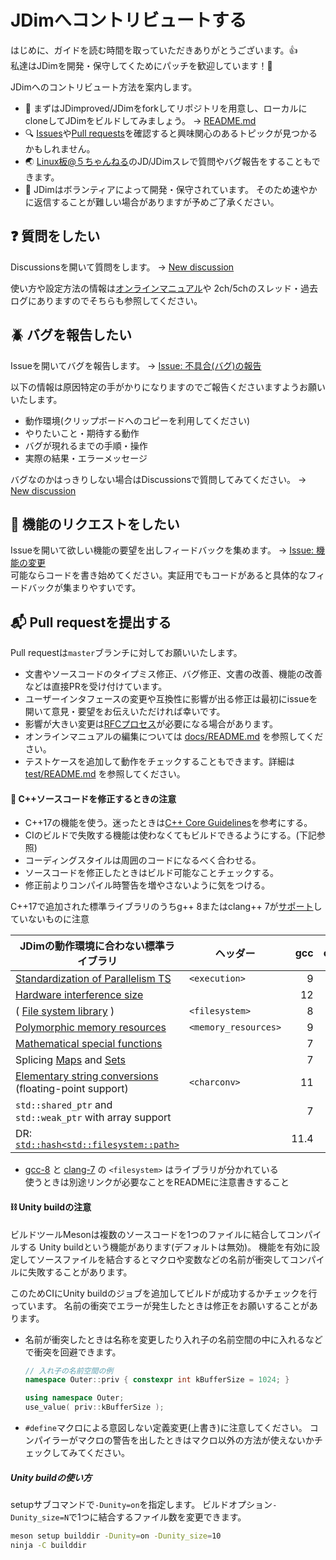 # JDimへコントリビュートする

はじめに、ガイドを読む時間を取っていただきありがとうございます。:+1:  
私達はJDimを開発・保守してくためにパッチを歓迎しています！:revolving_hearts:

JDimへのコントリビュート方法を案内します。

* :beginner: まずはJDimproved/JDimをforkしてリポジトリを用意し、ローカルにcloneしてJDimをビルドしてみましょう。
  → [README.md][readme-md]
* :mag: [Issues][issues]や[Pull requests][pull-requests]を確認すると興味関心のあるトピックが見つかるかもしれません。
* :earth_asia: [Linux板@５ちゃんねる][linux-5ch]のJD/JDimスレで質問やバグ報告をすることもできます。
* :heart_decoration: JDimはボランティアによって開発・保守されています。
  そのため速やかに返信することが難しい場合がありますが予めご了承ください。


## :question: 質問をしたい
Discussionsを開いて質問をします。 → [New discussion][new-discussion]

使い方や設定方法の情報は[オンラインマニュアル][manual]や
2ch/5chのスレッド・過去ログにありますのでそちらも参照してください。


## :beetle: バグを報告したい
Issueを開いてバグを報告します。 → [Issue: 不具合(バグ)の報告][new-bug-report]

以下の情報は原因特定の手がかりになりますのでご報告くださいますようお願いいたします。

* 動作環境(クリップボードへのコピーを利用してください)
* やりたいこと・期待する動作
* バグが現れるまでの手順・操作
* 実際の結果・エラーメッセージ

バグなのかはっきりしない場合はDiscussionsで質問してみてください。 → [New discussion][new-discussion]


## :muscle: 機能のリクエストをしたい
Issueを開いて欲しい機能の要望を出しフィードバックを集めます。 → [Issue: 機能の変更][new-feature-request]  
可能ならコードを書き始めてください。実証用でもコードがあると具体的なフィードバックが集まりやすいです。


## :mailbox_with_mail: Pull requestを提出する

Pull requestは`master`ブランチに対してお願いいたします。

* 文書やソースコードのタイプミス修正、バグ修正、文書の改善、機能の改善などは直接PRを受け付けています。
* ユーザーインタフェースの変更や互換性に影響が出る修正は最初にissueを開いて意見・要望をお伝えいただければ幸いです。
* 影響が大きい変更は[RFCプロセス][rfcs]が必要になる場合があります。
* オンラインマニュアルの編集については [docs/README.md][docs-readme] を参照してください。
* テストケースを追加して動作をチェックすることもできます。詳細は [test/README.md][test-readme] を参照してください。

#### :pencil: C++ソースコードを修正するときの注意

* C++17の機能を使う。迷ったときは[C++ Core Guidelines][isocpp]を参考にする。
* CIのビルドで失敗する機能は使わなくてもビルドできるようにする。(下記参照)
* コーディングスタイルは周囲のコードになるべく合わせる。
* ソースコードを修正したときはビルド可能なことチェックする。
* 修正前よりコンパイル時警告を増やさないように気をつける。

C++17で追加された標準ライブラリのうちg++ 8またはclang++ 7が[サポート][support]していないものに注意

| JDimの動作環境に合わない標準ライブラリ | ヘッダー | gcc | clang |
| --- | --- | ---:| ---:|
| [Standardization of Parallelism TS][cpp17exe] | `<execution>` | 9 | n/a |
| [Hardware interference size][cpp17his]  | | 12 | n/a |
| ( [File system library][cpp17fs] ) | `<filesystem>` | 8 | 7 |
| [Polymorphic memory resources][cpp17pmr] | `<memory_resources>` | 9 | 16 |
| [Mathematical special functions][cpp17math] | | 7 | n/a |
| Splicing [Maps][cpp17maps] and [Sets][cpp17sets] | | 7 | 8 |
| [Elementary string conversions][cpp17conv] (floating-point support) | `<charconv>` | 11 | n/a |
| `std::shared_ptr` and `std::weak_ptr` with array support | | 7 | 11 |
| DR: [`std::hash<std::filesystem::path>`][cpp17fspathhash] | | 11.4  | n/a |

* [gcc-8][gcc8fs] と [clang-7][clang7fs] の `<filesystem>` はライブラリが分かれている  
  使うときは別途リンクが必要なことをREADMEに注意書きすること

[readme-md]: https://github.com/JDimproved/JDim/tree/master/README.md
[issues]: https://github.com/JDimproved/JDim/issues
[pull-requests]: https://github.com/JDimproved/JDim/pulls
[linux-5ch]: https://mao.5ch.net/linux/
[new-discussion]: https://github.com/JDimproved/JDim/discussions/new
[new-bug-report]: https://github.com/JDimproved/JDim/issues/new?assignees=&labels=bug&template=bug-report.md&title=
[new-feature-request]: https://github.com/JDimproved/JDim/issues/new?assignees=&labels=feature&template=feature-request.md&title=
[manual]: https://jdimproved.github.io/JDim/
[rfcs]: https://github.com/JDimproved/rfcs
[docs-readme]: https://github.com/JDimproved/JDim/tree/master/docs/README.md
[test-readme]: https://github.com/JDimproved/JDim/tree/master/test/README.md
[isocpp]: https://isocpp.github.io/CppCoreGuidelines/CppCoreGuidelines
[support]: https://en.cppreference.com/w/cpp/compiler_support/17
[clang7fs]: https://releases.llvm.org/7.1.0/projects/libcxx/docs/UsingLibcxx.html
[cpp17exe]: https://en.cppreference.com/w/cpp/header/execution
[cpp17his]: https://en.cppreference.com/w/cpp/thread/hardware_destructive_interference_size
[gcc8fs]: https://stackoverflow.com/questions/53201991/how-to-use-stdfilesystem-on-gcc-8
[cpp17fs]: https://en.cppreference.com/w/cpp/filesystem
[cpp17pmr]: https://en.cppreference.com/w/cpp/header/memory_resource
[cpp17math]: https://en.cppreference.com/w/cpp/numeric/special_functions
[cpp17maps]: https://en.cppreference.com/w/cpp/container/map/merge
[cpp17sets]: https://en.cppreference.com/w/cpp/container/set/merge
[cpp17conv]: https://en.cppreference.com/w/cpp/header/charconv
[cpp17fspathhash]: https://en.cppreference.com/w/cpp/filesystem/path/hash

#### :chains: Unity buildの注意
ビルドツールMesonは複数のソースコードを1つのファイルに結合してコンパイルする
Unity buildという機能があります(デフォルトは無効)。
機能を有効に設定してソースファイルを結合するとマクロや変数などの名前が衝突してコンパイルに失敗することがあります。

このためCIにUnity buildのジョブを追加してビルドが成功するかチェックを行っています。
名前の衝突でエラーが発生したときは修正をお願いすることがあります。

* 名前が衝突したときは名称を変更したり入れ子の名前空間の中に入れるなどで衝突を回避できます。
  ```cpp
  // 入れ子の名前空間の例
  namespace Outer::priv { constexpr int kBufferSize = 1024; }

  using namespace Outer;
  use_value( priv::kBufferSize );
  ```
* `#define`マクロによる意図しない定義変更(上書き)に注意してください。
  コンパイラーがマクロの警告を出したときはマクロ以外の方法が使えないかチェックしてみてください。

##### Unity buildの使い方
setupサブコマンドで`-Dunity=on`を指定します。
ビルドオプション`-Dunity_size=N`で1つに結合するファイル数を変更できます。
```sh
meson setup builddir -Dunity=on -Dunity_size=10
ninja -C builddir
```
